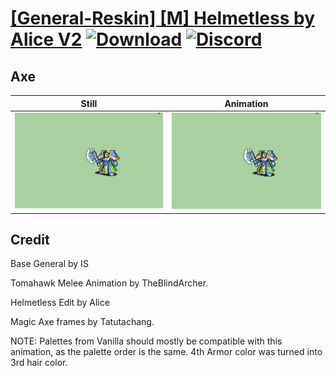 # [\[General-Reskin\] \[M\] Helmetless by Alice V2](./) [![Download](https://img.shields.io/badge/Download--red?style=social&logo=github)](https://minhaskamal.github.io/DownGit/#/home?url=https://github.com/Klokinator/FE-Repo/tree/main/Battle%20Animations%2FInfantry%20-%20Knights%2C%20Generals%2C%20Armors%2F%5BGeneral-Reskin%5D%20%5BM%5D%20Helmetless%20by%20Alice%20V2%2F3.%20Axe) [![Discord](https://img.shields.io/badge/Discord--blue?style=social&logo=discord)](https://discord.gg/C7VNGnyTPA)

## Axe

| Still | Animation |
| :---: | :-------: |
| ![Axe still](./Axe_000.png) | ![Axe](./Axe.gif) |

## Credit

Base General by IS

Tomahawk Melee Animation by TheBlindArcher.

Helmetless Edit by Alice

Magic Axe frames by Tatutachang.

NOTE: Palettes from Vanilla should mostly be compatible with this animation, as the palette order is the same.
4th Armor color was turned into 3rd hair color.

